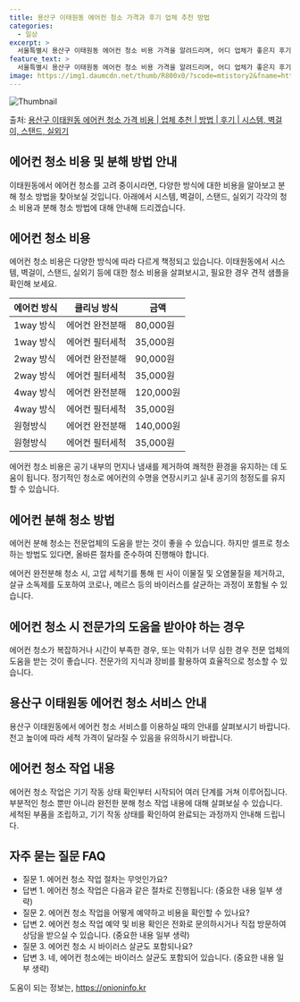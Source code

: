 ```yaml
---
title: 용산구 이태원동 에어컨 청소 가격과 후기 업체 추천 방법
categories:
  - 일상
excerpt: >
  서울특별시 용산구 이태원동 에어컨 청소 비용 가격을 알려드리며, 어디 업체가 좋은지 후기를 통해 알아보겠습니다. 현재 글에서는 시스템, 벽걸이, 스탠드, 실외기 각각에 대해 청소 비용이 나와 있으니 참고하시면 되겠습니다. 에어컨 분해 청소 방법 보기 👈 클릭셀프 에어컨 청소 방법 보기👈 클릭용산구 이태원동 에어컨 청소 비용시스템에어컨 방식클리닝방식금액1way 방식에어컨 완전분해80,000원1way 방식에어컨 필터세척35,000원2way 방식에어컨 완전분해90,000원2way 방식에어컨 필터세척35,000원4way 방식에어컨 완전분해120,000원4way 방식에어컨 필터세척35,000원원형방식에어컨 완전분해140,000원원형방식에어컨 필터세척35,000원에어컨 청소 견적 샘플 보기 👈 클릭에어컨 냄새의 원..
feature_text: >
  서울특별시 용산구 이태원동 에어컨 청소 비용 가격을 알려드리며, 어디 업체가 좋은지 후기를 통해 알아보겠습니다. 현재 글에서는 시스템, 벽걸이, 스탠드, 실외기 각각에 대해 청소 비용이 나와 있으니 참고하시면 되겠습니다. 에어컨 분해 청소 방법 보기 👈 클릭셀프 에어컨 청소 방법 보기👈 클릭용산구 이태원동 에어컨 청소 비용시스템에어컨 방식클리닝방식금액1way 방식에어컨 완전분해80,000원1way 방식에어컨 필터세척35,000원2way 방식에어컨 완전분해90,000원2way 방식에어컨 필터세척35,000원4way 방식에어컨 완전분해120,000원4way 방식에어컨 필터세척35,000원원형방식에어컨 완전분해140,000원원형방식에어컨 필터세척35,000원에어컨 청소 견적 샘플 보기 👈 클릭에어컨 냄새의 원..
image: https://img1.daumcdn.net/thumb/R800x0/?scode=mtistory2&fname=https%3A%2F%2Fblog.kakaocdn.net%2Fdn%2FbtC5NY%2FbtsHueJkIXQ%2FHSYCDmEpqhlJKSEbP3Mkx1%2Fimg.webp
---
```


![Thumbnail](https://img1.daumcdn.net/thumb/R800x0/?scode=mtistory2&fname=https%3A%2F%2Fblog.kakaocdn.net%2Fdn%2FbtC5NY%2FbtsHueJkIXQ%2FHSYCDmEpqhlJKSEbP3Mkx1%2Fimg.webp)

<p>출처: <a href="https://onioninfo.kr/entry/%EC%9A%A9%EC%82%B0%EA%B5%AC-%EC%9D%B4%ED%83%9C%EC%9B%90%EB%8F%99-%EC%97%90%EC%96%B4%EC%BB%A8-%EC%B2%AD%EC%86%8C-%EA%B0%80%EA%B2%A9-%EB%B9%84%EC%9A%A9-%EC%97%85%EC%B2%B4-%EC%B6%94%EC%B2%9C-%EB%B0%A9%EB%B2%95-%ED%9B%84%EA%B8%B0-%EC%8B%9C%EC%8A%A4%ED%85%9C-%EB%B2%BD%EA%B1%B8%EC%9D%B4-%EC%8A%A4%ED%83%A0%EB%93%9C-%EC%8B%A4%EC%99%B8%EA%B8%B0" rel="dofollow">용산구 이태원동 에어컨 청소 가격 비용 | 업체 추천 | 방법 | 후기 | 시스템, 벽걸이, 스탠드, 실외기</a> </p>

## 에어컨 청소 비용 및 분해 방법 안내

이태원동에서 에어컨 청소를 고려 중이시라면, 다양한 방식에 대한 비용을 알아보고 분해 청소 방법을 찾아보실 것입니다. 아래에서 시스템,
벽걸이, 스탠드, 실외기 각각의 청소 비용과 분해 청소 방법에 대해 안내해 드리겠습니다.

## 에어컨 청소 비용

에어컨 청소 비용은 다양한 방식에 따라 다르게 책정되고 있습니다. 이태원동에서 시스템, 벽걸이, 스탠드, 실외기 등에 대한 청소 비용을
살펴보시고, 필요한 경우 견적 샘플을 확인해 보세요.

**에어컨 방식** | **클리닝 방식** | **금액**  
---|---|---  
1way 방식 | 에어컨 완전분해 | 80,000원  
1way 방식 | 에어컨 필터세척 | 35,000원  
2way 방식 | 에어컨 완전분해 | 90,000원  
2way 방식 | 에어컨 필터세척 | 35,000원  
4way 방식 | 에어컨 완전분해 | 120,000원  
4way 방식 | 에어컨 필터세척 | 35,000원  
원형방식 | 에어컨 완전분해 | 140,000원  
원형방식 | 에어컨 필터세척 | 35,000원  
  
에어컨 청소 비용은 공기 내부의 먼지나 냄새를 제거하여 쾌적한 환경을 유지하는 데 도움이 됩니다. 정기적인 청소로 에어컨의 수명을 연장시키고
실내 공기의 청정도를 유지할 수 있습니다.

## 에어컨 분해 청소 방법

에어컨 분해 청소는 전문업체의 도움을 받는 것이 좋을 수 있습니다. 하지만 셀프로 청소하는 방법도 있다면, 올바른 절차를 준수하여 진행해야
합니다.

에어컨 완전분해 청소 시, 고압 세척기를 통해 핀 사이 이물질 및 오염물질을 제거하고, 살규 소독제를 도포하여 코로나, 메르스 등의
바이러스를 살균하는 과정이 포함될 수 있습니다.

## 에어컨 청소 시 전문가의 도움을 받아야 하는 경우

에어컨 청소가 복잡하거나 시간이 부족한 경우, 또는 악취가 너무 심한 경우 전문 업체의 도움을 받는 것이 좋습니다. 전문가의 지식과 장비를
활용하여 효율적으로 청소할 수 있습니다.

## 용산구 이태원동 에어컨 청소 서비스 안내

용산구 이태원동에서 에어컨 청소 서비스를 이용하실 때의 안내를 살펴보시기 바랍니다. 천고 높이에 따라 세척 가격이 달라질 수 있음을
유의하시기 바랍니다.

## 에어컨 청소 작업 내용

에어컨 청소 작업은 기기 작동 상태 확인부터 시작되어 여러 단계를 거쳐 이루어집니다. 부분적인 청소 뿐만 아니라 완전한 분해 청소 작업
내용에 대해 살펴보실 수 있습니다. 세척된 부품을 조립하고, 기기 작동 상태를 확인하여 완료되는 과정까지 안내해 드립니다.

## 자주 묻는 질문 FAQ

  * 질문 1. 에어컨 청소 작업 절차는 무엇인가요?
  * 답변 1. 에어컨 청소 작업은 다음과 같은 절차로 진행됩니다: (중요한 내용 일부 생략)
  * 질문 2. 에어컨 청소 작업을 어떻게 예약하고 비용을 확인할 수 있나요?
  * 답변 2. 에어컨 청소 작업 예약 및 비용 확인은 전화로 문의하시거나 직접 방문하여 상담을 받으실 수 있습니다. (중요한 내용 일부 생략)
  * 질문 3. 에어컨 청소 시 바이러스 살균도 포함되나요?
  * 답변 3. 네, 에어컨 청소에는 바이러스 살균도 포함되어 있습니다. (중요한 내용 일부 생략)



 

도움이 되는 정보는, <a href="https://onioninfo.kr" rel="dofollow">https://onioninfo.kr</a>


